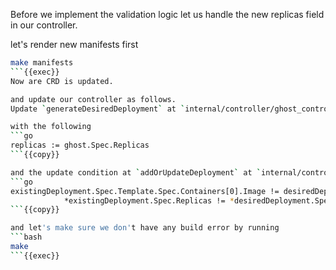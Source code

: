 Before we implement the validation logic let us handle the new replicas field in our controller.

let's render new manifests first

```bash
make manifests
```{{exec}}
Now are CRD is updated.

and update our controller as follows.
Update `generateDesiredDeployment` at `internal/controller/ghost_controller.go:253`

with the following
```go
replicas := ghost.Spec.Replicas
```{{copy}}

and the update condition at `addOrUpdateDeployment` at `internal/controller/ghost_controller.go:217`
```go
existingDeployment.Spec.Template.Spec.Containers[0].Image != desiredDeployment.Spec.Template.Spec.Containers[0].Image ||
			*existingDeployment.Spec.Replicas != *desiredDeployment.Spec.Replicas
```{{copy}}

and let's make sure we don't have any build error by running 
```bash
make
```{{exec}}
